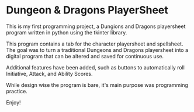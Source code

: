 # Dungeon & Dragons PlayerSheet
This is my first programming project, a Dungions and Dragons playersheet program written in python using the tkinter library.

This program contains a tab for the character playersheet and spellsheet. 
The goal was to turn a traditional Dungeons and Dragons playersheet into a digital program that can be altered and saved for continuous use.

Additional features have been added, such as buttons to automatically roll Initiative, Attack, and Ability Scores.

While design wise the program is bare, it's main purpose was programming practice. 

Enjoy!